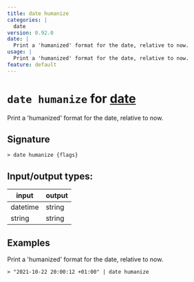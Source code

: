 ```yaml
---
title: date humanize
categories: |
  date
version: 0.92.0
date: |
  Print a 'humanized' format for the date, relative to now.
usage: |
  Print a 'humanized' format for the date, relative to now.
feature: default
---
```

<!-- This file is automatically generated. Please edit the command in https://github.com/nushell/nushell instead. -->

# `date humanize` for [date](/commands/categories/date.md)

<div class='command-title'>Print a &#x27;humanized&#x27; format for the date, relative to now.</div>

## Signature

```> date humanize {flags} ```


## Input/output types:

| input    | output |
| -------- | ------ |
| datetime | string |
| string   | string |
## Examples

Print a 'humanized' format for the date, relative to now.
```nu
> "2021-10-22 20:00:12 +01:00" | date humanize

```
